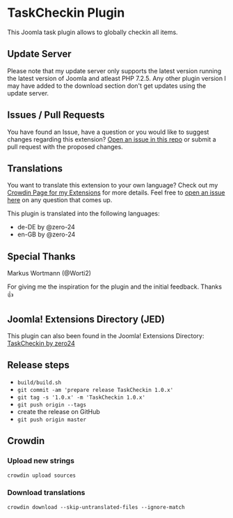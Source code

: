 # TaskCheckin Plugin

This Joomla task plugin allows to globally checkin all items.

## Update Server

Please note that my update server only supports the latest version running the latest version of Joomla and atleast PHP 7.2.5.
Any other plugin version I may have added to the download section don't get updates using the update server.

## Issues / Pull Requests

You have found an Issue, have a question or you would like to suggest changes regarding this extension?
[Open an issue in this repo](https://github.com/zero-24/plg_task_checkin/issues/new) or submit a pull request with the proposed changes.

## Translations

You want to translate this extension to your own language? Check out my [Crowdin Page for my Extensions](https://joomla.crowdin.com/zero-24) for more details. Feel free to [open an issue here](https://github.com/zero-24/plg_task_checkin/issues/new) on any question that comes up.

This plugin is translated into the following languages:
- de-DE by @zero-24
- en-GB by @zero-24

## Special Thanks

Markus Wortmann (@Worti2)

For giving me the inspiration for the plugin and the initial feedback. Thanks :+1:

## Joomla! Extensions Directory (JED)

This plugin can also been found in the Joomla! Extensions Directory: [TaskCheckin by zero24](https://extensions.joomla.org/extension/taskcheckin/)

## Release steps

- `build/build.sh`
- `git commit -am 'prepare release TaskCheckin 1.0.x'`
- `git tag -s '1.0.x' -m 'TaskCheckin 1.0.x'`
- `git push origin --tags`
- create the release on GitHub
- `git push origin master`

## Crowdin

### Upload new strings

`crowdin upload sources`

### Download translations

`crowdin download --skip-untranslated-files --ignore-match`
